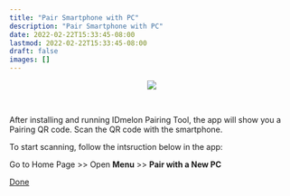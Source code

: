 ```yaml
---
title: "Pair Smartphone with PC"
description: "Pair Smartphone with PC"
date: 2022-02-22T15:33:45-08:00
lastmod: 2022-02-22T15:33:45-08:00
draft: false
images: []
---
```


<p align="center">
<img src='/images/vendor/arts/sc-pt.png'>
</p></br>

After installing and running IDmelon Pairing Tool, the app will show you a Pairing QR code.
Scan the QR code with the smartphone.

To start scanning, follow the intsruction below in the app:

Go to Home Page >> Open **Menu** >> **Pair with a New PC**

<a role="button" class="btn btn-primary btn-lg d-block mb-3" href="https://docs.idmelon.com/pages/how-it-works/">Done</a>

<style>@media (max-width: 480px) {.navbar, .footer { display: none; }}
h1{
    color : #4395ec;
}
</style>

<script>
    const btnQRCodeScan = document.getElementById('btn-scan-qr')
    btnQRCodeScan.addEventListener('click', (ev) => {
      location.replace(`https://www.idmelon.com/open-qr`);
    });
</script>
